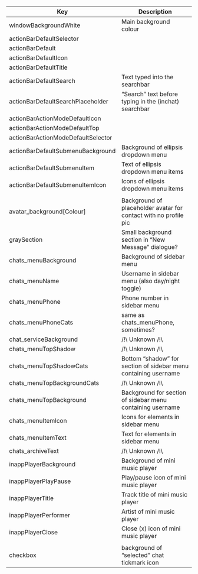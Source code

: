 

| Key                                | Description                                                  |
| ---------------------------------- | ------------------------------------------------------------ |
| windowBackgroundWhite              | Main background colour                                       |
| actionBarDefaultSelector           |                                                              |
| actionBarDefault                   |                                                              |
| actionBarDefaultIcon               |                                                              |
| actionBarDefaultTitle              |                                                              |
| actionBarDefaultSearch             | Text typed into the searchbar                                |
| actionBarDefaultSearchPlaceholder  | “Search” text before typing in the (inchat) searchbar        |
| actionBarActionModeDefaultIcon     |                                                              |
| actionBarActionModeDefaultTop      |                                                              |
| actionBarActionModeDefaultSelector |                                                              |
| actionBarDefaultSubmenuBackground  | Background of ellipsis dropdown menu                         |
| actionBarDefaultSubmenuItem        | Text of ellipsis dropdown menu items                         |
| actionBarDefaultSubmenuItemIcon    | Icons of ellipsis dropdown menu items                        |
|                                    |                                                              |
| avatar_background[Colour]          | Background of placeholder avatar for contact with no profile pic |
| graySection                        | Small background section in “New Message” dialogue?          |
| chats_menuBackground               | Background of sidebar menu                                   |
| chats_menuName                     | Username in sidebar menu (also day/night toggle)             |
| chats_menuPhone                    | Phone number in sidebar menu                                 |
| chats_menuPhoneCats                | same as chats_menuPhone, sometimes?                          |
| chat_serviceBackground             | /!\ Unknown /!\                                              |
| chats_menuTopShadow                | /!\ Unknown /!\                                              |
| chats_menuTopShadowCats            | Bottom “shadow” for section of sidebar menu containing username |
| chats_menuTopBackgroundCats        | /!\ Unknown /!\                                              |
| chats_menuTopBackground            | Background for section of sidebar menu containing username   |
| chats_menuItemIcon                 | Icons for elements in sidebar menu                           |
| chats_menuItemText                 | Text for elements in sidebar menu                            |
| chats_archiveText                  | /!\ Unknown /!\                                              |
| inappPlayerBackground              | Background of mini music player                              |
| inappPlayerPlayPause               | Play/pause icon of mini music player                         |
| inappPlayerTitle                   | Track title of mini music player                             |
| inappPlayerPerformer               | Artist of mini music player                                  |
| inappPlayerClose                   | Close (x) icon of mini music player                          |
|                                    |                                                              |
| checkbox                           | background of “selected” chat tickmark icon                  |